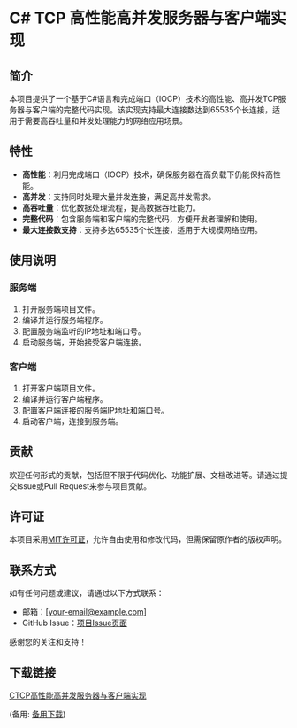 # C# TCP 高性能高并发服务器与客户端实现

## 简介

本项目提供了一个基于C#语言和完成端口（IOCP）技术的高性能、高并发TCP服务器与客户端的完整代码实现。该实现支持最大连接数达到65535个长连接，适用于需要高吞吐量和并发处理能力的网络应用场景。

## 特性

- **高性能**：利用完成端口（IOCP）技术，确保服务器在高负载下仍能保持高性能。
- **高并发**：支持同时处理大量并发连接，满足高并发需求。
- **高吞吐量**：优化数据处理流程，提高数据吞吐能力。
- **完整代码**：包含服务端和客户端的完整代码，方便开发者理解和使用。
- **最大连接数支持**：支持多达65535个长连接，适用于大规模网络应用。

## 使用说明

### 服务端

1. 打开服务端项目文件。
2. 编译并运行服务端程序。
3. 配置服务端监听的IP地址和端口号。
4. 启动服务端，开始接受客户端连接。

### 客户端

1. 打开客户端项目文件。
2. 编译并运行客户端程序。
3. 配置客户端连接的服务端IP地址和端口号。
4. 启动客户端，连接到服务端。

## 贡献

欢迎任何形式的贡献，包括但不限于代码优化、功能扩展、文档改进等。请通过提交Issue或Pull Request来参与项目贡献。

## 许可证

本项目采用[MIT许可证](LICENSE)，允许自由使用和修改代码，但需保留原作者的版权声明。

## 联系方式

如有任何问题或建议，请通过以下方式联系：

- 邮箱：[your-email@example.com]
- GitHub Issue：[项目Issue页面](https://github.com/your-repo/issues)

感谢您的关注和支持！

## 下载链接
[CTCP高性能高并发服务器与客户端实现](https://pan.quark.cn/s/7930d6d105ca) 

(备用: [备用下载](https://pan.baidu.com/s/1ITCFdIwiABLhNXxuX7zG5g?pwd=1234))
